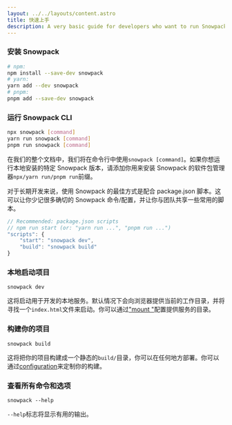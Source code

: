 ```yaml
---
layout: ../../layouts/content.astro
title: 快速上手
description: A very basic guide for developers who want to run Snowpack as quickly as possible.
---
```


### 安装 Snowpack

```bash
# npm:
npm install --save-dev snowpack
# yarn:
yarn add --dev snowpack
# pnpm:
pnpm add --save-dev snowpack
```

### 运行 Snowpack CLI

```bash
npx snowpack [command]
yarn run snowpack [command]
pnpm run snowpack [command]
```

在我们的整个文档中，我们将在命令行中使用`snowpack [command]`。如果你想运行本地安装的特定 Snowpack 版本，请添加你用来安装 Snowpack 的软件包管理器`npx/yarn run/pnpm run`前缀。

对于长期开发来说，使用 Snowpack 的最佳方式是配合 package.json 脚本。这可以让你少记很多确切的 Snowpack 命令/配置，并让你与团队共享一些常用的脚本。

```js
// Recommended: package.json scripts
// npm run start (or: "yarn run ...", "pnpm run ...")
"scripts": {
    "start": "snowpack dev",
    "build": "snowpack build"
}
```

### 本地启动项目

    snowpack dev

这将启动用于开发的本地服务。默认情况下会向浏览器提供当前的工作目录，并将寻找一个`index.html`文件来启动。你可以通过["mount "](/reference/configuration)配置提供服务的目录。

### 构建你的项目

    snowpack build

这将把你的项目构建成一个静态的`build/`目录，你可以在任何地方部署。你可以通过[configuration](/reference/configuration)来定制你的构建。

### 查看所有命令和选项

    snowpack --help

`--help`标志将显示有用的输出。
